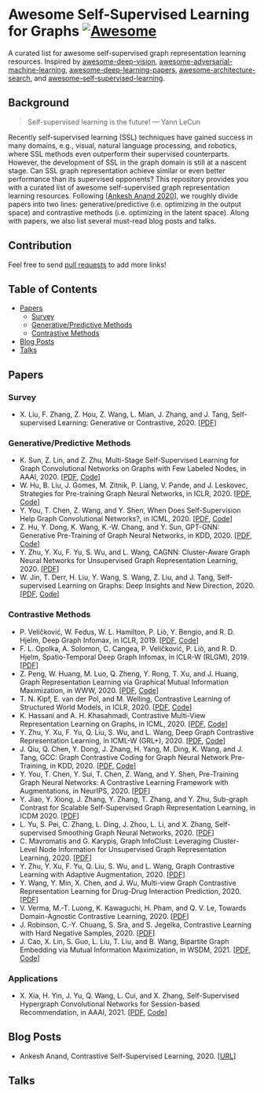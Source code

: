 # Awesome Self-Supervised Learning for Graphs  [![Awesome](https://awesome.re/badge.svg)](https://awesome.re)

A curated list for awesome self-supervised graph representation learning resources. Inspired by [awesome-deep-vision](https://github.com/kjw0612/awesome-deep-vision), [awesome-adversarial-machine-learning](https://github.com/yenchenlin/awesome-adversarial-machine-learning), [awesome-deep-learning-papers](https://github.com/terryum/awesome-deep-learning-papers), [awesome-architecture-search](https://github.com/markdtw/awesome-architecture-search), and [awesome-self-supervised-learning](https://github.com/jason718/awesome-self-supervised-learning).

## Background

> Self-supervised learning is the future! — Yann LeCun

Recently self-supervised learning (SSL) techniques have gained success in many domains, e.g., visual, natural language processing, and robotics, where SSL methods even outperform their supervised counterparts. However, the development of SSL in the graph domain is still at a nascent stage. Can SSL graph representation achieve similar or even better performance than its supervised opponents? This repository provides you with a curated list of awesome self-supervised graph representation learning resources. Following [[Ankesh Anand 2020](https://ankeshanand.com/blog/2020/01/26/contrative-self-supervised-learning.html)], we roughly divide papers into two lines: generative/predictive (i.e. optimizing in the output space) and contrastive methods (i.e. optimizing in the latent space). Along with papers, we also list several must-read blog posts and talks.

## Contribution

Feel free to send [pull requests](pulls) to add more links!

## Table of Contents

* [Papers](#papers)
  * [Survey](#survey)
  * [Generative/Predictive Methods](#generativepredictive-methods)
  * [Contrastive Methods](#contrastive-methods)
* [Blog Posts](#blog-posts)
* [Talks](#talks)

## Papers

### Survey

* X. Liu, F. Zhang, Z. Hou, Z. Wang, L. Mian, J. Zhang, and J. Tang, Self-supervised Learning: Generative or Contrastive, 2020. [[PDF](https://arxiv.org/abs/2006.08218)]

### Generative/Predictive Methods

* K. Sun, Z. Lin, and Z. Zhu, Multi-Stage Self-Supervised Learning for Graph Convolutional Networks on Graphs with Few Labeled Nodes, in AAAI, 2020. [[PDF](https://aaai.org/ojs/index.php/AAAI/article/view/6048/5904), [Code](https://github.com/datake/M3S)]
* W. Hu, B. Liu, J. Gomes, M. Zitnik, P. Liang, V. Pande, and J. Leskovec, Strategies for Pre-training Graph Neural Networks, in ICLR, 2020. [[PDF](https://openreview.net/forum?id=HJlWWJSFDH), [Code](https://github.com/snap-stanford/pretrain-gnns/)]
* Y. You, T. Chen, Z. Wang, and Y. Shen, When Does Self-Supervision Help Graph Convolutional Networks?, in ICML, 2020. [[PDF](http://arxiv.org/abs/2006.09136), [Code](https://github.com/Shen-Lab/SS-GCNs)]
* Z. Hu, Y. Dong, K. Wang, K.-W. Chang, and Y. Sun, GPT-GNN: Generative Pre-Training of Graph Neural Networks, in KDD, 2020. [[PDF](https://dl.acm.org/doi/10.1145/3394486.3403237), [Code](https://github.com/acbull/GPT-GNN)]
* Y. Zhu, Y. Xu, F. Yu, S. Wu, and L. Wang, CAGNN: Cluster-Aware Graph Neural Networks for Unsupervised Graph Representation Learning, 2020. [[PDF](https://arxiv.org/abs/2009.01674)]
* W. Jin, T. Derr, H. Liu, Y. Wang, S. Wang, Z. Liu, and J. Tang, Self-supervised Learning on Graphs: Deep Insights and New Direction, 2020. [[PDF](https://arxiv.org/abs/2006.10141), [Code](https://github.com/ChandlerBang/SelfTask-GNN)]

### Contrastive Methods

- P. Veličković, W. Fedus, W. L. Hamilton, P. Liò, Y. Bengio, and R. D. Hjelm, Deep Graph Infomax, in ICLR, 2019. [[PDF](https://openreview.net/forum?id=rklz9iAcKQ), [Code](https://github.com/PetarV-/DGI)]
- F. L. Opolka, A. Solomon, C. Cangea, P. Veličković, P. Liò, and R. D. Hjelm, Spatio-Temporal Deep Graph Infomax, in ICLR-W (RLGM), 2019. [[PDF](https://arxiv.org/abs/1904.06316)]
- Z. Peng, W. Huang, M. Luo, Q. Zheng, Y. Rong, T. Xu, and J. Huang, Graph Representation Learning via Graphical Mutual Information Maximization, in WWW, 2020. [[PDF](https://dl.acm.org/doi/10.1145/3366423.3380112), [Code](https://github.com/zpeng27/GMI)]
- T. N. Kipf, E. van der Pol, and M. Welling, Contrastive Learning of Structured World Models, in ICLR, 2020. [[PDF](https://openreview.net/forum?id=H1gax6VtDB), [Code](https://github.com/tkipf/c-swm)]
- K. Hassani and A. H. Khasahmadi, Contrastive Multi-View Representation Learning on Graphs, in ICML, 2020. [[PDF](https://arxiv.org/abs/2006.05582), [Code](https://github.com/kavehhassani/mvgrl)]
- Y. Zhu, Y. Xu, F. Yu, Q. Liu, S. Wu, and L. Wang, Deep Graph Contrastive Representation Learning, in ICML-W (GRL+), 2020. [[PDF](https://arxiv.org/abs/2006.04131), [Code](https://github.com/CRIPAC-DIG/GRACE/)]
- J. Qiu, Q. Chen, Y. Dong, J. Zhang, H. Yang, M. Ding, K. Wang, and J. Tang, GCC: Graph Contrastive Coding for Graph Neural Network Pre-Training, in KDD, 2020. [[PDF](https://dl.acm.org/doi/10.1145/3394486.3403168), [Code](https://github.com/THUDM/GCC)]
- Y. You, T. Chen, Y. Sui, T. Chen, Z. Wang, and Y. Shen, Pre-Training Graph Neural Networks: A Contrastive Learning Framework with Augmentations, in NeurIPS, 2020. [[PDF](http://arxiv.org/abs/2010.13902)]
- Y. Jiao, Y. Xiong, J. Zhang, Y. Zhang, T. Zhang, and Y. Zhu, Sub-graph Contrast for Scalable Self-Supervised Graph Representation Learning, in ICDM 2020. [[PDF](http://arxiv.org/abs/2009.10273)]
- L. Yu, S. Pei, C. Zhang, L. Ding, J. Zhou, L. Li, and X. Zhang, Self-supervised Smoothing Graph Neural Networks, 2020. [[PDF](https://arxiv.org/abs/2009.00934)]
- C. Mavromatis and G. Karypis, Graph InfoClust: Leveraging Cluster-Level Node Information for Unsupervised Graph Representation Learning, 2020. [[PDF](https://arxiv.org/abs/2009.06946)]
- Y. Zhu, Y. Xu, F. Yu, Q. Liu, S. Wu, and L. Wang, Graph Contrastive Learning with Adaptive Augmentation, 2020. [[PDF](http://arxiv.org/abs/2010.14945)]
- Y. Wang, Y. Min, X. Chen, and J. Wu, Multi-view Graph Contrastive Representation Learning for Drug-Drug Interaction Prediction, 2020. [[PDF](https://arxiv.org/abs/2010.11711)]
- V. Verma, M.-T. Luong, K. Kawaguchi, H. Pham, and Q. V. Le, Towards Domain-Agnostic Contrastive Learning, 2020. [[PDF](https://arxiv.org/abs/2011.04419)]
- J. Robinson, C.-Y. Chuang, S. Sra, and S. Jegelka, Contrastive Learning with Hard Negative Samples, 2020.  [[PDF](http://arxiv.org/abs/2010.04592v1)]
- J. Cao, X. Lin, S. Guo, L. Liu, T. Liu, and B. Wang, Bipartite Graph Embedding via Mutual Information Maximization, in WSDM, 2021. [[PDF](https://arxiv.org/abs/2012.05442v1), [Code](https://github.com/caojiangxia/BiGI)]

### Applications
- X. Xia, H. Yin, J. Yu, Q. Wang, L. Cui, and X. Zhang, Self-Supervised Hypergraph Convolutional Networks for Session-based Recommendation, in AAAI, 2021. [[PDF](https://arxiv.org/abs/2012.06852), [Code](https://github.com/xiaxin1998/DHCN)]

## Blog Posts

* Ankesh Anand, Contrastive Self-Supervised Learning, 2020. [[URL](https://ankeshanand.com/blog/2020/01/26/contrative-self-supervised-learning.html)]

## Talks

